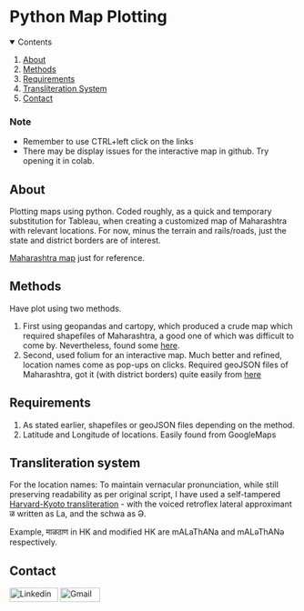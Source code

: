 # Python Map Plotting

<details open>
<summary>Contents</summary>

1. [About](#about)
2. [Methods](#methods)
3. [Requirements](#requirements)
4. [Transliteration System](#transliteration-system)
5. [Contact](#contact)
</details>

### Note
* Remember to use CTRL+left click on the links
* There may be display issues for the interactive map in github. Try opening it in colab.

## About
Plotting maps using python. Coded roughly, as a quick and temporary substitution for Tableau, when creating a customized map of Maharashtra with relevant locations. For now, minus the terrain and rails/roads, just the state and district borders are of interest.

[Maharashtra map](https://www.bragitoff.com/wp-content/uploads/2016/04/maharashtra.jpg) just for reference.

## Methods
Have plot using two methods.
1. First using geopandas and cartopy, which produced a crude map which required shapefiles of Maharashtra, a good one of which was difficult to come by. Nevertheless, found some [here](https://mapcruzin.com/free-maharashtra-country-city-place-gis-shapefiles.htm).
2. Second, used folium for an interactive map. Much better and refined, location names come as pop-ups on clicks. Required geoJSON files of Maharashtra, got it (with district borders) quite easily from [here](https://nikhilvj.carto.com/tables/maharashtra_districts/public)

## Requirements

1. As stated earlier, shapefiles or geoJSON files depending on the method.
2. Latitude and Longitude of locations. Easily found from GoogleMaps

## Transliteration system

For the location names: To maintain vernacular pronunciation, while still preserving readability as per original script, I have used a self-tampered [Harvard-Kyoto transliteration](https://en.wikipedia.org/wiki/Harvard-Kyoto#:~:text=The%20Harvard%2DKyoto%20Convention%20is,mail%2C%20and%20for%20electronic%20texts.) - with the voiced retroflex lateral approximant ळ written as La, and the schwa as Ə.

Example, माळठाण in HK and modified HK are mALaThANa and mALəThANə respectively.

## Contact

<a href="https://www.linkedin.com/in/aditya-a-p-507b1b239/" target="_blank"><img src="https://img.shields.io/badge/Linkedin-0078b7?style=flat-square&logo=linkedin&logoColor=white&link=https://www.linkedin.com/" alt="Linkedin" width="85" height="25"></a>
<a href="mailto:apaditya96@gmail.com" target="_blank"><img src="https://img.shields.io/badge/Gmail-red?style=flat-square&logo=Gmail&logoColor=white" alt="Gmail" width="70" height="25"></a>

